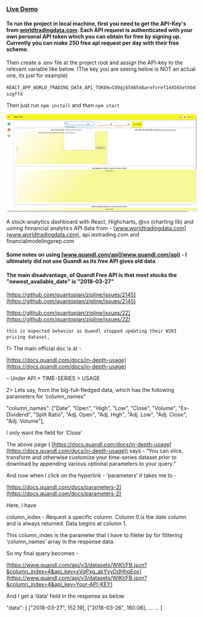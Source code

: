 ### [Live Demo](https://stock-analytics-dashboard.netlify.com/)

#### To run the project in local machine, first you need to get the API-Key's from [worldtradingdata.com](www.worldtradingdata.com). Each API request is authenticated with your own personal API token which you can obtain for free by signing up. Currently you can make 250 free api request per day with their free scheme.

Then create a .env file at the project root and assign the API-key to the relevant variable like below. (The key you are seeing below is NOT an actual one, its just for example)

`REACT_APP_WORLD_TRADING_DATA_API_TOKEN=CO9qj6546546arefvref144565ethbdszgffd`

Then just run `npm install` and then `npm start`

<img src="./Peek 2019-05-05 22-31.gif">

A stock-analytics dashboard with React, Highcharts, @vx (charting lib) and usinng finnancial analytics API data from - [www.worldtradingdata.com](www.worldtradingdata.com), api.iextrading.com and financialmodelingprep.com

#### Some notes on using [www.quandl.com/api](www.quandl.com/api) - I ultimately did not use Quandl as its free API gives old data

#### The main disadvantage, of Quandl Free API is that most stocks the "newest_available_date" is "2018-03-27"

[https://github.com/quantopian/zipline/issues/2145](https://github.com/quantopian/zipline/issues/2145)

[https://github.com/quantopian/zipline/issues/22](https://github.com/quantopian/zipline/issues/22)

```
this is expected behavior as Quandl stopped updating their WIKI pricing dataset,
```

1> The main official doc is at -

[https://docs.quandl.com/docs/in-depth-usage](https://docs.quandl.com/docs/in-depth-usage)

– Under API > TIME-SERIES > USAGE

2> Lets say, from the big-full-fledged data, which has the following parameters for ‘column_names”

"column_names": ["Date", "Open", "High", "Low", "Close", "Volume", "Ex-Dividend", "Split Ratio", "Adj. Open", "Adj. High", "Adj. Low", "Adj. Close", "Adj. Volume"],

I only want the field for ‘Close’

The above page ( [https://docs.quandl.com/docs/in-depth-usage](https://docs.quandl.com/docs/in-depth-usage)) says -
“You can slice, transform and otherwise customize your time-series dataset prior to download by appending various optional parameters to your query.”

And now when I click on the hyperlink - ‘parameters’ it takes me to -

[https://docs.quandl.com/docs/parameters-2](https://docs.quandl.com/docs/parameters-2)

Here, I have

column_index - Request a specific column. Column 0 is the date column and is always returned. Data begins at column 1.

This column_index is the parameter that I have to fileter by for filitering ‘column_names’ array in the response data.

So my final query becomes -

[https://www.quandl.com/api/v3/datasets/WIKI/FB.json?&column_index=4&api_key=xVgPxg_akYvyDdHhqEox](https://www.quandl.com/api/v3/datasets/WIKI/FB.json?&column_index=4&api_key=Your-API-KEY)

And I get a ‘data’ field in the response as below

"data": [
["2018-03-27", 152.19],
["2018-03-26", 160.06],
...
...
]
